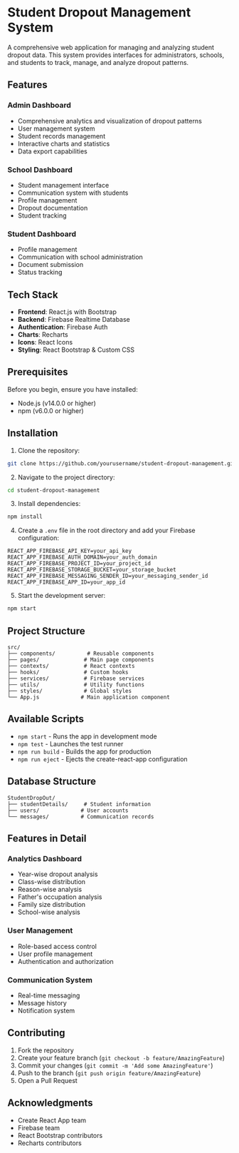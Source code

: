 # Student Dropout Management System

A comprehensive web application for managing and analyzing student dropout data. This system provides interfaces for administrators, schools, and students to track, manage, and analyze dropout patterns.

## Features

### Admin Dashboard
- Comprehensive analytics and visualization of dropout patterns
- User management system
- Student records management
- Interactive charts and statistics
- Data export capabilities

### School Dashboard
- Student management interface
- Communication system with students
- Profile management
- Dropout documentation
- Student tracking

### Student Dashboard
- Profile management
- Communication with school administration
- Document submission
- Status tracking

## Tech Stack

- **Frontend**: React.js with Bootstrap
- **Backend**: Firebase Realtime Database
- **Authentication**: Firebase Auth
- **Charts**: Recharts
- **Icons**: React Icons
- **Styling**: React Bootstrap & Custom CSS

## Prerequisites

Before you begin, ensure you have installed:
- Node.js (v14.0.0 or higher)
- npm (v6.0.0 or higher)

## Installation

1. Clone the repository:
```bash
git clone https://github.com/yourusername/student-dropout-management.git
```

2. Navigate to the project directory:
```bash
cd student-dropout-management
```

3. Install dependencies:
```bash
npm install
```

4. Create a `.env` file in the root directory and add your Firebase configuration:
```env
REACT_APP_FIREBASE_API_KEY=your_api_key
REACT_APP_FIREBASE_AUTH_DOMAIN=your_auth_domain
REACT_APP_FIREBASE_PROJECT_ID=your_project_id
REACT_APP_FIREBASE_STORAGE_BUCKET=your_storage_bucket
REACT_APP_FIREBASE_MESSAGING_SENDER_ID=your_messaging_sender_id
REACT_APP_FIREBASE_APP_ID=your_app_id
```

5. Start the development server:
```bash
npm start
```

## Project Structure

```
src/
├── components/          # Reusable components
├── pages/              # Main page components
├── contexts/           # React contexts
├── hooks/              # Custom hooks
├── services/           # Firebase services
├── utils/              # Utility functions
├── styles/             # Global styles
└── App.js             # Main application component
```

## Available Scripts

- `npm start` - Runs the app in development mode
- `npm test` - Launches the test runner
- `npm run build` - Builds the app for production
- `npm run eject` - Ejects the create-react-app configuration

## Database Structure

```
StudentDropOut/
├── studentDetails/     # Student information
├── users/             # User accounts
└── messages/          # Communication records
```

## Features in Detail

### Analytics Dashboard
- Year-wise dropout analysis
- Class-wise distribution
- Reason-wise analysis
- Father's occupation analysis
- Family size distribution
- School-wise analysis

### User Management
- Role-based access control
- User profile management
- Authentication and authorization

### Communication System
- Real-time messaging
- Message history
- Notification system

## Contributing

1. Fork the repository
2. Create your feature branch (`git checkout -b feature/AmazingFeature`)
3. Commit your changes (`git commit -m 'Add some AmazingFeature'`)
4. Push to the branch (`git push origin feature/AmazingFeature`)
5. Open a Pull Request

## Acknowledgments

- Create React App team
- Firebase team
- React Bootstrap contributors
- Recharts contributors
